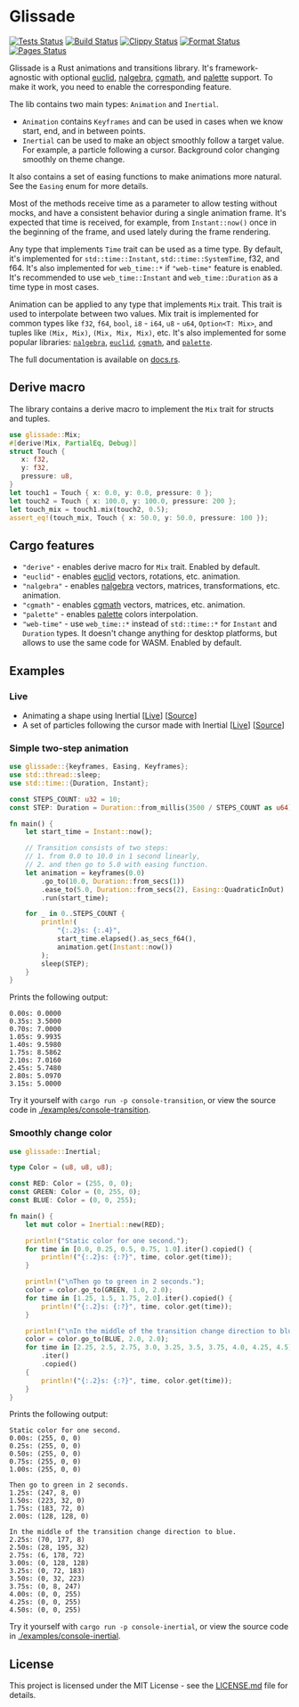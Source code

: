 # Glissade

[![Tests Status](https://github.com/monkin/glissade/actions/workflows/tests.yml/badge.svg)](https://github.com/monkin/glissade/actions/workflows/tests.yml)
[![Build Status](https://github.com/monkin/glissade/actions/workflows/build.yml/badge.svg)](https://github.com/monkin/glissade/actions/workflows/build.yml)
[![Clippy Status](https://github.com/monkin/glissade/actions/workflows/clippy.yml/badge.svg)](https://github.com/monkin/glissade/actions/workflows/clippy.yml)
[![Format Status](https://github.com/monkin/glissade/actions/workflows/format.yml/badge.svg)](https://github.com/monkin/glissade/actions/workflows/format.yml)
[![Pages Status](https://github.com/monkin/glissade/actions/workflows/pages.yml/badge.svg)](https://github.com/monkin/glissade/actions/workflows/pages.yml)

Glissade is a Rust animations and transitions library. It's framework-agnostic with optional
[euclid](https://crates.io/crates/euclid), [nalgebra](https://crates.io/crates/nalgebra),
[cgmath](https://crates.io/crates/cgmath), and [palette](https://crates.io/crates/palette) support.
To make it work, you need to enable the corresponding feature.

The lib contains two main types: `Animation` and `Inertial`.
* `Animation` contains `Keyframes` and can be used in cases when we know start, end, and in between points.
* `Inertial` can be used to make an object smoothly follow a target value.
  For example, a particle following a cursor. Background color changing smoothly on theme change.

It also contains a set of easing functions to make animations more natural. See the `Easing` enum for more details.

Most of the methods receive time as a parameter to allow testing without mocks,
and have a consistent behavior during a single animation frame. It's expected that time is received, for example,
from `Instant::now()` once in the beginning of the frame, and used lately during the frame rendering.

Any type that implements `Time` trait can be used as a time type. By default, it's implemented for `std::time::Instant`,
`std::time::SystemTime`, f32, and f64. It's also implemented for `web_time::*` if `"web-time"` feature is enabled.
It's recommended to use `web_time::Instant` and `web_time::Duration` as a time type in most cases.

Animation can be applied to any type that implements `Mix` trait. This trait is used to interpolate between two values.
Mix trait is implemented for common types like `f32`, `f64`, `bool`, `i8` - `i64`, `u8` - `u64`, `Option<T: Mix>`,
and tuples like `(Mix, Mix)`, `(Mix, Mix, Mix)`, etc. It's also implemented for some popular libraries:
[`nalgebra`](https://crates.io/crates/nalgebra), [`euclid`](https://crates.io/crates/euclid),
[`cgmath`](https://crates.io/crates/cgmath), and [`palette`](https://crates.io/crates/palette).

The full documentation is available on [docs.rs](https://docs.rs/glissade).

## Derive macro

The library contains a derive macro to implement the `Mix` trait for structs and tuples.

```rust
use glissade::Mix;
#[derive(Mix, PartialEq, Debug)]
struct Touch {
   x: f32,
   y: f32,
   pressure: u8,
}
let touch1 = Touch { x: 0.0, y: 0.0, pressure: 0 };
let touch2 = Touch { x: 100.0, y: 100.0, pressure: 200 };
let touch_mix = touch1.mix(touch2, 0.5);
assert_eq!(touch_mix, Touch { x: 50.0, y: 50.0, pressure: 100 });
```

## Cargo features

* `"derive"` - enables derive macro for `Mix` trait. Enabled by default.
* `"euclid"` - enables [euclid](https://crates.io/crates/euclid) vectors, rotations, etc. animation.
* `"nalgebra"` - enables [nalgebra](https://crates.io/crates/nalgebra) vectors, matrices, transformations, etc. animation.
* `"cgmath"` - enables [cgmath](https://crates.io/crates/cgmath) vectors, matrices, etc. animation.
* `"palette"` - enables [palette](https://crates.io/crates/palette) colors interpolation.
* `"web-time"` - use `web_time::*` instead of `std::time::*` for `Instant` and `Duration` types. It doesn't change
  anything for desktop platforms, but allows to use the same code for WASM. Enabled by default.

## Examples

### Live

* Animating a shape using Inertial [[Live](https://monkin.github.io/glissade/shape-animation/)] [[Source](https://github.com/monkin/glissade/tree/master/examples/shape-animation)]
* A set of particles following the cursor made with Inertial [[Live](https://monkin.github.io/glissade/follow-cursor/)] [[Source](https://github.com/monkin/glissade/tree/master/examples/follow-cursor)]

### Simple two-step animation

```rust
use glissade::{keyframes, Easing, Keyframes};
use std::thread::sleep;
use std::time::{Duration, Instant};

const STEPS_COUNT: u32 = 10;
const STEP: Duration = Duration::from_millis(3500 / STEPS_COUNT as u64);

fn main() {
    let start_time = Instant::now();

    // Transition consists of two steps:
    // 1. from 0.0 to 10.0 in 1 second linearly,
    // 2. and then go to 5.0 with easing function.
    let animation = keyframes(0.0)
        .go_to(10.0, Duration::from_secs(1))
        .ease_to(5.0, Duration::from_secs(2), Easing::QuadraticInOut)
        .run(start_time);

    for _ in 0..STEPS_COUNT {
        println!(
            "{:.2}s: {:.4}",
            start_time.elapsed().as_secs_f64(),
            animation.get(Instant::now())
        );
        sleep(STEP);
    }
}
```

Prints the following output:
```text
0.00s: 0.0000
0.35s: 3.5000
0.70s: 7.0000
1.05s: 9.9935
1.40s: 9.5980
1.75s: 8.5862
2.10s: 7.0160
2.45s: 5.7480
2.80s: 5.0970
3.15s: 5.0000
```

Try it yourself with `cargo run -p console-transition`, or view the source code in [./examples/console-transition](https://github.com/monkin/glissade/tree/master/examples/console-transition).

### Smoothly change color

```rust
use glissade::Inertial;

type Color = (u8, u8, u8);

const RED: Color = (255, 0, 0);
const GREEN: Color = (0, 255, 0);
const BLUE: Color = (0, 0, 255);

fn main() {
    let mut color = Inertial::new(RED);

    println!("Static color for one second.");
    for time in [0.0, 0.25, 0.5, 0.75, 1.0].iter().copied() {
        println!("{:.2}s: {:?}", time, color.get(time));
    }

    println!("\nThen go to green in 2 seconds.");
    color = color.go_to(GREEN, 1.0, 2.0);
    for time in [1.25, 1.5, 1.75, 2.0].iter().copied() {
        println!("{:.2}s: {:?}", time, color.get(time));
    }

    println!("\nIn the middle of the transition change direction to blue.");
    color = color.go_to(BLUE, 2.0, 2.0);
    for time in [2.25, 2.5, 2.75, 3.0, 3.25, 3.5, 3.75, 4.0, 4.25, 4.5]
        .iter()
        .copied()
    {
        println!("{:.2}s: {:?}", time, color.get(time));
    }
}
```

Prints the following output:
```text
Static color for one second.
0.00s: (255, 0, 0)
0.25s: (255, 0, 0)
0.50s: (255, 0, 0)
0.75s: (255, 0, 0)
1.00s: (255, 0, 0)

Then go to green in 2 seconds.
1.25s: (247, 8, 0)
1.50s: (223, 32, 0)
1.75s: (183, 72, 0)
2.00s: (128, 128, 0)

In the middle of the transition change direction to blue.
2.25s: (70, 177, 8)
2.50s: (28, 195, 32)
2.75s: (6, 178, 72)
3.00s: (0, 128, 128)
3.25s: (0, 72, 183)
3.50s: (0, 32, 223)
3.75s: (0, 8, 247)
4.00s: (0, 0, 255)
4.25s: (0, 0, 255)
4.50s: (0, 0, 255)
```

Try it yourself with `cargo run -p console-inertial`, or view the source code in [./examples/console-inertial](https://github.com/monkin/glissade/tree/master/examples/console-transition).

## License

This project is licensed under the MIT License - see the [LICENSE.md](https://github.com/monkin/glissade/blob/master/LICENSE.md) file for details.

